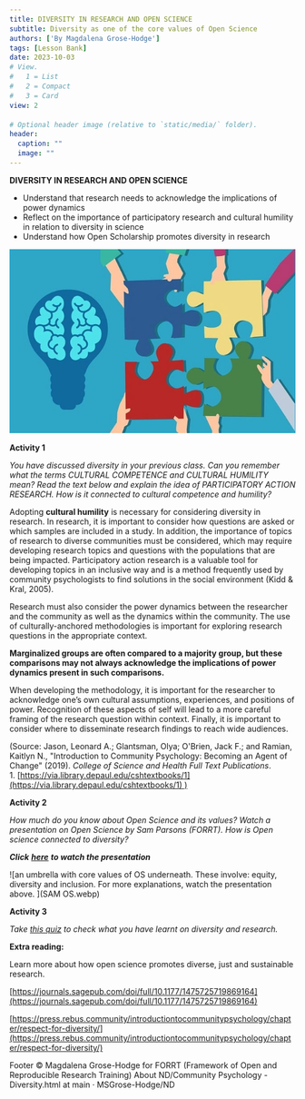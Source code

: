 ```yaml
---
title: DIVERSITY IN RESEARCH AND OPEN SCIENCE
subtitle: Diversity as one of the core values of Open Science
authors: ['By Magdalena Grose-Hodge']
tags: [Lesson Bank]
date: 2023-10-03
# View.
#   1 = List
#   2 = Compact
#   3 = Card
view: 2

# Optional header image (relative to `static/media/` folder).
header:
  caption: ""
  image: ""
---
```



**DIVERSITY IN RESEARCH AND OPEN SCIENCE**

*   Understand that research needs to acknowledge the implications of power dynamics
*   Reflect on the importance of participatory research and cultural humility in relation to diversity in science
*   Understand how Open Scholarship promotes diversity in research

![a picture illustrating collaborative approach to research](../images/research.webp)


**Activity 1**

_You have discussed diversity in your previous class. Can you remember what the terms CULTURAL COMPETENCE and CULTURAL HUMILITY mean? Read the text below and explain the idea of PARTICIPATORY ACTION RESEARCH. How is it connected to cultural competence and humility?_


Adopting **cultural humility** is necessary for considering diversity in research. In research, it is important to consider how questions are asked or which samples are included in a study. In addition, the importance of topics of research to diverse communities must be considered, which may require developing research topics and questions with the populations that are being impacted. Participatory action research is a valuable tool for developing topics in an inclusive way and is a method frequently used by community psychologists to find solutions in the social environment (Kidd & Kral, 2005).

Research must also consider the power dynamics between the researcher and the community as well as the dynamics within the community. The use of culturally-anchored methodologies is important for exploring research questions in the appropriate context.

**Marginalized groups are often compared to a majority group, but these comparisons may not always acknowledge the implications of power dynamics present in such comparisons.** 

When developing the methodology, it is important for the researcher to acknowledge one’s own cultural assumptions, experiences, and positions of power. Recognition of these aspects of self will lead to a more careful framing of the research question within context. Finally, it is important to consider where to disseminate research findings to reach wide audiences.

(Source: Jason, Leonard A.; Glantsman, Olya; O'Brien, Jack F.; and Ramian, Kaitlyn N., "Introduction to Community Psychology: Becoming an Agent of Change" (2019). _College of Science and Health Full Text Publications_. 1. [https://via.library.depaul.edu/cshtextbooks/1](https://via.library.depaul.edu/cshtextbooks/1) )

**Activity 2**

_How much do you know about Open Science and its values? Watch a presentation on Open Science by Sam Parsons (FORRT). How is Open science connected to diversity?_


_**Click**_ **[_here_](https://www.youtube.com/watch?v=axiZhCkMiDc)** _**to watch the presentation**_

![an umbrella with core values of OS underneath. These involve: equity, diversity and inclusion. For more explanations, watch the presentation above. ](SAM OS.webp)


**Activity 3**

_Take [this quiz](https://press.rebus.community/introductiontocommunitypsychology/chapter/chapter-8-quiz/) to check what you have learnt on diversity and research._

**Extra reading:**

Learn more about how open science promotes diverse, just and sustainable research.

[https://journals.sagepub.com/doi/full/10.1177/1475725719869164](https://journals.sagepub.com/doi/full/10.1177/1475725719869164)

[https://press.rebus.community/introductiontocommunitypsychology/chapter/respect-for-diversity/](https://press.rebus.community/introductiontocommunitypsychology/chapter/respect-for-diversity/)



Footer © Magdalena Grose-Hodge for FORRT (Framework of Open and Reproducible Research Training) About ND/Community Psychology - Diversity.html at main · MSGrose-Hodge/ND